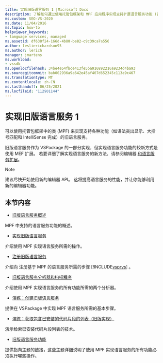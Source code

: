 ```yaml
---
title: 实现旧版语言服务 1 |Microsoft Docs
description: 了解如何通过使用托管包框架和 MPF 应用程序实现支持扩展语言服务功能 (语言) 。 第 1 部分（第 2 部分）。
ms.custom: SEO-VS-2020
ms.date: 11/04/2016
ms.topic: how-to
helpviewer_keywords:
- language services, managed
ms.assetid: df638f24-166d-4b80-be82-c9c39ca7a556
author: leslierichardson95
ms.author: lerich
manager: jmartens
ms.workload:
- vssdk
ms.openlocfilehash: 34be4e54fbce413fe5ba916892216a9234d4ba93
ms.sourcegitcommit: bab002936a9a642e45af407d652345c113a9c467
ms.translationtype: MT
ms.contentlocale: zh-CN
ms.lasthandoff: 06/25/2021
ms.locfileid: "112901144"
---
```

# <a name="implementing-a-legacy-language-service-1"></a>实现旧版语言服务 1
可以使用托管包框架中的类 (MPF) 来实现支持各种功能（如语法突出显示、大括号匹配和 IntelliSense 完成）的旧语言服务。

 旧版语言服务作为 VSPackage 的一部分实现，但实现语言服务功能的较新方式是使用 MEF 扩展。 若要详细了解实现语言服务的新方法，请参阅编辑器 [和语言服务扩展](../../extensibility/editor-and-language-service-extensions.md)。

> [!NOTE]
> 建议尽快开始使用新的编辑器 API。 这将提高语言服务的性能，并让你能够利用新的编辑器功能。

## <a name="in-this-section"></a>本节内容
- [旧版语言服务概述](../../extensibility/internals/legacy-language-service-overview.md)

 MPF 中支持的语言服务功能的概述。

- [实现旧版语言服务](../../extensibility/internals/implementing-a-legacy-language-service2.md)

 介绍使用 MPF 实现语言服务所需的操作。

- [注册旧版语言服务](../../extensibility/internals/registering-a-legacy-language-service1.md)

 介绍向 注册基于 MPF 的语言服务所需的步骤 [!INCLUDE[vsprvs](../../code-quality/includes/vsprvs_md.md)] 。

- [旧版语言服务分析器和扫描程序](../../extensibility/internals/legacy-language-service-parser-and-scanner.md)

 介绍使用 MPF 实现语言服务的所有功能所需的两个分析器。

- [演练：创建旧版语言服务](../../extensibility/internals/walkthrough-creating-a-legacy-language-service.md)

 提供在 VSPackage 中实现 MPF 语言服务所需的基本步骤。

- [演练：获取包含已安装的代码片段的列表（旧版实现）](../../extensibility/internals/walkthrough-getting-a-list-of-installed-code-snippets-legacy-implementation.md)

 演示检索已安装代码片段列表的技术。

- [旧版语言服务功能](../../extensibility/internals/legacy-language-service-features1.md)

 提供指向主题的链接，这些主题详细说明了使用 MPF 实现语言服务的所有功能必须执行哪些操作。
